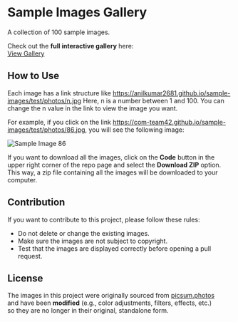 # Sample Images Gallery

A collection of 100 sample images.

Check out the **full interactive gallery** here:  
[View Gallery](https://com-team42.github.io/sample-images/)

## How to Use

Each image has a link structure like https://anilkumar2681.github.io/sample-images/test/photos/n.jpg Here, n is a number between 1 and 100. You can change the n value in the link to view the image you want.

For example, if you click on the link https://com-team42.github.io/sample-images/test/photos/86.jpg, you will see the following image:

![Sample Image 86](https://com-team42.github.io/sample-images/test/photos/86.jpg)

If you want to download all the images, click on the **Code** button in the upper right corner of the repo page and select the **Download ZIP** option. This way, a zip file containing all the images will be downloaded to your computer.

## Contribution

If you want to contribute to this project, please follow these rules:

- Do not delete or change the existing images.
- Make sure the images are not subject to copyright.
- Test that the images are displayed correctly before opening a pull request.

## License

The images in this project were originally sourced from [picsum.photos](https://picsum.photos)  
and have been **modified** (e.g., color adjustments, filters, effects, etc.)  
so they are no longer in their original, standalone form.


